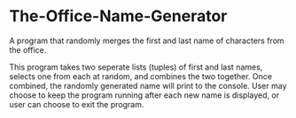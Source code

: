 # The-Office-Name-Generator
A program that randomly merges the first and last name of characters from the office. 

This program  takes two seperate lists (tuples) of first and last names, selects one from each at random, and combines the two together. 
Once combined, the randomly generated name will print to the console.
User may choose to keep the program running after each new name is displayed, or user can choose to exit the program. 

